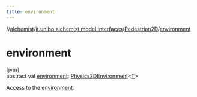 ```yaml
---
title: environment
---
```

//[alchemist](../../../index.html)/[it.unibo.alchemist.model.interfaces](../index.html)/[Pedestrian2D](index.html)/[environment](environment.html)



# environment



[jvm]\
abstract val [environment](environment.html): [Physics2DEnvironment](../../it.unibo.alchemist.model.interfaces.environments/-physics2-d-environment/index.html)<[T](index.html)>



Access to the [environment](environment.html).




